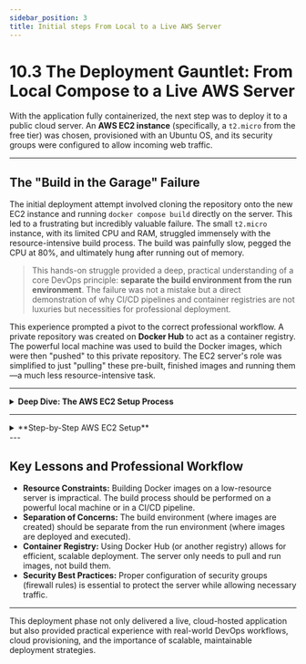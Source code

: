 ```yaml
---
sidebar_position: 3
title: Initial steps From Local to a Live AWS Server
---
```


# 10.3 The Deployment Gauntlet: From Local Compose to a Live AWS Server

With the application fully containerized, the next step was to deploy it to a public cloud server. An **AWS EC2 instance** (specifically, a `t2.micro` from the free tier) was chosen, provisioned with an Ubuntu OS, and its security groups were configured to allow incoming web traffic.

---

## The "Build in the Garage" Failure

The initial deployment attempt involved cloning the repository onto the new EC2 instance and running `docker compose build` directly on the server. This led to a frustrating but incredibly valuable failure. The small `t2.micro` instance, with its limited CPU and RAM, struggled immensely with the resource-intensive build process. The build was painfully slow, pegged the CPU at 80%, and ultimately hung after running out of memory.

> This hands-on struggle provided a deep, practical understanding of a core DevOps principle: **separate the build environment from the run environment**. The failure was not a mistake but a direct demonstration of why CI/CD pipelines and container registries are not luxuries but necessities for professional deployment.

This experience prompted a pivot to the correct professional workflow. A private repository was created on **Docker Hub** to act as a container registry. The powerful local machine was used to build the Docker images, which were then "pushed" to this private repository. The EC2 server's role was simplified to just "pulling" these pre-built, finished images and running them—a much less resource-intensive task.

---

<details>
  <summary><strong>Deep Dive: The AWS EC2 Setup Process</strong></summary>

  The deployment process began with setting up a virtual server on AWS:

  1. **Account Creation:** A new account was created using the AWS Free Tier.
  2. **Launch Instance:** An EC2 instance was launched with the following configuration:
      - **Name:** `lovecppdsa-server`
      - **OS Image (AMI):** Ubuntu (Free tier eligible)
      - **Instance Type:** `t2.micro` (The standard Free Tier server)
      - **Key Pair:** A new `.pem` key was created and securely stored for SSH access.
      - **Network Settings (Security Group):** The firewall was configured to allow incoming traffic for:
          - SSH (Port 22, restricted to My IP)
          - HTTP (Port 80, Anywhere)
          - HTTPS (Port 443, Anywhere)
  3. **Tool Installation:** After connecting to the server via SSH, the latest versions of Docker and the Docker Compose plugin were installed from Docker's official repositories.
</details>

---

<details>
<summary>**Step-by-Step AWS EC2 Setup**</summary>

### Step 1: Create an AWS Account

1. Go to the AWS Free Tier page: https://aws.amazon.com/free/
2. Click "Create a Free Account" and follow the instructions.
3. **Note:** A credit card is required for verification, but as long as only "Free Tier eligible" services are used, there will be no charges.

### Step 2: Launch Your Virtual Server (EC2 Instance)

Once the account is created and logged into the **AWS Management Console**, follow these steps:

1. In the search bar at the top, type **"EC2"** and select it from the results to access the EC2 Dashboard.
2. Click the orange **"Launch instance"** button.
3. Fill out the launch wizard as follows:
    - **Name:** Assign a name, such as `lovecppdsa-server`.
    - **Application and OS Images (AMI):** Select **Ubuntu** (ensure it is "Free tier eligible").
    - **Instance type:** Select **`t2.micro`** (the standard Free Tier server).
    - **Key pair (login):**
        - Click **"Create new key pair."**
        - Name it (e.g., `lovecppdsa-key`).
        - Key pair type: RSA
        - Private key file format: **`.pem`**
        - Click **"Create key pair."** The `.pem` file will download immediately—store it securely, as it is required for SSH access.
    - **Network settings:**
        - Click **"Edit."**
        - In the "Security group rule" section, ensure SSH (port 22) is present. For "Source type," change from "Anywhere" to **"My IP"** for security.
        - Add two more rules:
            - **Rule 2:** Type: `HTTP`, Source type: `Anywhere` (opens port 80 for web traffic).
            - **Rule 3:** Type: `HTTPS`, Source type: `Anywhere` (opens port 443 for secure traffic).
4. **Launch Instance:** Leave all other settings as defaults and click the orange **"Launch instance"** button at the bottom right.

</details>
---

## Key Lessons and Professional Workflow

- **Resource Constraints:** Building Docker images on a low-resource server is impractical. The build process should be performed on a powerful local machine or in a CI/CD pipeline.
- **Separation of Concerns:** The build environment (where images are created) should be separate from the run environment (where images are deployed and executed).
- **Container Registry:** Using Docker Hub (or another registry) allows for efficient, scalable deployment. The server only needs to pull and run images, not build them.
- **Security Best Practices:** Proper configuration of security groups (firewall rules) is essential to protect the server while allowing necessary traffic.

---

This deployment phase not only delivered a live, cloud-hosted application but also provided practical experience with real-world DevOps workflows, cloud provisioning, and the importance of scalable, maintainable deployment strategies.